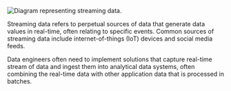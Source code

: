 ![Diagram representing streaming data.](https://learn.microsoft.com/en-us/training/wwl-data-ai/introduction-to-data-engineering-azure/media/4-stream-data.png)

Streaming data refers to perpetual sources of data that generate data values in real-time, often relating to specific events. Common sources of streaming data include internet-of-things (IoT) devices and social media feeds.

Data engineers often need to implement solutions that capture real-time stream of data and ingest them into analytical data systems, often combining the real-time data with other application data that is processed in batches.